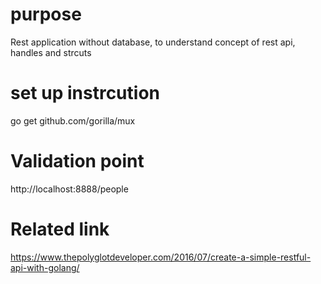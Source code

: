 # purpose
Rest application without database, to understand concept of rest api, handles and strcuts

# set up instrcution 
go get github.com/gorilla/mux

# Validation point 
http://localhost:8888/people

# Related link 
https://www.thepolyglotdeveloper.com/2016/07/create-a-simple-restful-api-with-golang/